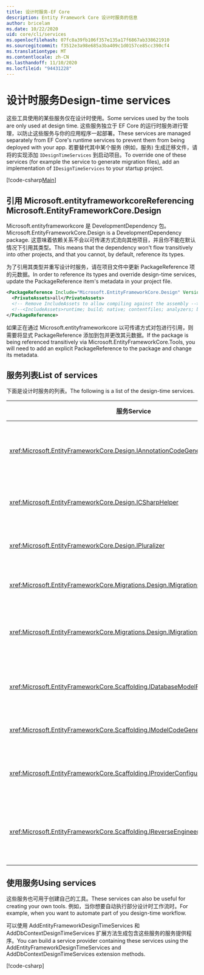 ```yaml
---
title: 设计时服务-EF Core
description: Entity Framework Core 设计时服务的信息
author: bricelam
ms.date: 10/22/2020
uid: core/cli/services
ms.openlocfilehash: 07fc8a39fb106f357e135a17f6867ab338621910
ms.sourcegitcommit: f3512e3a98e685a3ba409c1d0157ce85cc390cf4
ms.translationtype: MT
ms.contentlocale: zh-CN
ms.lasthandoff: 11/10/2020
ms.locfileid: "94431228"
---
```

# <a name="design-time-services"></a><span data-ttu-id="28f29-103">设计时服务</span><span class="sxs-lookup"><span data-stu-id="28f29-103">Design-time services</span></span>

<span data-ttu-id="28f29-104">这些工具使用的某些服务仅在设计时使用。</span><span class="sxs-lookup"><span data-stu-id="28f29-104">Some services used by the tools are only used at design time.</span></span> <span data-ttu-id="28f29-105">这些服务独立于 EF Core 的运行时服务进行管理，以防止这些服务与你的应用程序一起部署。</span><span class="sxs-lookup"><span data-stu-id="28f29-105">These services are managed separately from EF Core's runtime services to prevent them from being deployed with your app.</span></span> <span data-ttu-id="28f29-106">若要替代其中某个服务 (例如，服务) 生成迁移文件，请将的实现添加 `IDesignTimeServices` 到启动项目。</span><span class="sxs-lookup"><span data-stu-id="28f29-106">To override one of these services (for example the service to generate migration files), add an implementation of `IDesignTimeServices` to your startup project.</span></span>

[!code-csharp[Main](../../../samples/core/Miscellaneous/CommandLine/DesignTimeServices.cs#DesignTimeServices)]

## <a name="referencing-microsoftentityframeworkcoredesign"></a><span data-ttu-id="28f29-107">引用 Microsoft.entityframeworkcore</span><span class="sxs-lookup"><span data-stu-id="28f29-107">Referencing Microsoft.EntityFrameworkCore.Design</span></span>

<span data-ttu-id="28f29-108">Microsoft.entityframeworkcore 是 DevelopmentDependency 包。</span><span class="sxs-lookup"><span data-stu-id="28f29-108">Microsoft.EntityFrameworkCore.Design is a DevelopmentDependency package.</span></span> <span data-ttu-id="28f29-109">这意味着依赖关系不会以可传递方式流向其他项目，并且你不能在默认情况下引用其类型。</span><span class="sxs-lookup"><span data-stu-id="28f29-109">This means that the dependency won't flow transitively into other projects, and that you cannot, by default, reference its types.</span></span>

<span data-ttu-id="28f29-110">为了引用其类型并重写设计时服务，请在项目文件中更新 PackageReference 项的元数据。</span><span class="sxs-lookup"><span data-stu-id="28f29-110">In order to reference its types and override design-time services, update the PackageReference item's metadata in your project file.</span></span>

```xml
<PackageReference Include="Microsoft.EntityFrameworkCore.Design" Version="3.1.9">
  <PrivateAssets>all</PrivateAssets>
  <!-- Remove IncludeAssets to allow compiling against the assembly -->
  <!--<IncludeAssets>runtime; build; native; contentfiles; analyzers; buildtransitive</IncludeAssets>-->
</PackageReference>
```

<span data-ttu-id="28f29-111">如果正在通过 Microsoft.entityframeworkcore 以可传递方式对包进行引用，则需要将显式 PackageReference 添加到包并更改其元数据。</span><span class="sxs-lookup"><span data-stu-id="28f29-111">If the package is being referenced transitively via Microsoft.EntityFrameworkCore.Tools, you will need to add an explicit PackageReference to the package and change its metadata.</span></span>

## <a name="list-of-services"></a><span data-ttu-id="28f29-112">服务列表</span><span class="sxs-lookup"><span data-stu-id="28f29-112">List of services</span></span>

<span data-ttu-id="28f29-113">下面是设计时服务的列表。</span><span class="sxs-lookup"><span data-stu-id="28f29-113">The following is a list of the design-time services.</span></span>

<span data-ttu-id="28f29-114">服务</span><span class="sxs-lookup"><span data-stu-id="28f29-114">Service</span></span>                                                                              | <span data-ttu-id="28f29-115">说明</span><span class="sxs-lookup"><span data-stu-id="28f29-115">Description</span></span>
------------------------------------------------------------------------------------ | -----------
<xref:Microsoft.EntityFrameworkCore.Design.IAnnotationCodeGenerator>                 | <span data-ttu-id="28f29-116">为相应的模型批注生成代码。</span><span class="sxs-lookup"><span data-stu-id="28f29-116">Generates the code for corresponding model annotations.</span></span>
<xref:Microsoft.EntityFrameworkCore.Design.ICSharpHelper>                            | <span data-ttu-id="28f29-117">有助于生成 c # 代码。</span><span class="sxs-lookup"><span data-stu-id="28f29-117">Helps with generating C# code.</span></span>
<xref:Microsoft.EntityFrameworkCore.Design.IPluralizer>                              | <span data-ttu-id="28f29-118">为和单数形式单词。</span><span class="sxs-lookup"><span data-stu-id="28f29-118">Pluralizes and singularizes words.</span></span>
<xref:Microsoft.EntityFrameworkCore.Migrations.Design.IMigrationsCodeGenerator>      | <span data-ttu-id="28f29-119">为迁移生成代码。</span><span class="sxs-lookup"><span data-stu-id="28f29-119">Generates code for a migration.</span></span>
<xref:Microsoft.EntityFrameworkCore.Migrations.Design.IMigrationsScaffolder>         | <span data-ttu-id="28f29-120">用于管理迁移文件的主类。</span><span class="sxs-lookup"><span data-stu-id="28f29-120">The main class for managing migration files.</span></span>
<xref:Microsoft.EntityFrameworkCore.Scaffolding.IDatabaseModelFactory>               | <span data-ttu-id="28f29-121">从数据库创建数据库模型。</span><span class="sxs-lookup"><span data-stu-id="28f29-121">Creates a database model from a database.</span></span>
<xref:Microsoft.EntityFrameworkCore.Scaffolding.IModelCodeGenerator>                 | <span data-ttu-id="28f29-122">为模型生成代码。</span><span class="sxs-lookup"><span data-stu-id="28f29-122">Generates code for a model.</span></span>
<xref:Microsoft.EntityFrameworkCore.Scaffolding.IProviderConfigurationCodeGenerator> | <span data-ttu-id="28f29-123">生成 OnConfiguring 代码。</span><span class="sxs-lookup"><span data-stu-id="28f29-123">Generates OnConfiguring code.</span></span>
<xref:Microsoft.EntityFrameworkCore.Scaffolding.IReverseEngineerScaffolder>          | <span data-ttu-id="28f29-124">基架反向工程模型的主类。</span><span class="sxs-lookup"><span data-stu-id="28f29-124">The main class for scaffolding reverse engineered models.</span></span>

## <a name="using-services"></a><span data-ttu-id="28f29-125">使用服务</span><span class="sxs-lookup"><span data-stu-id="28f29-125">Using services</span></span>

<span data-ttu-id="28f29-126">这些服务也可用于创建自己的工具。</span><span class="sxs-lookup"><span data-stu-id="28f29-126">These services can also be useful for creating your own tools.</span></span> <span data-ttu-id="28f29-127">例如，当你想要自动执行部分设计时工作流时。</span><span class="sxs-lookup"><span data-stu-id="28f29-127">For example, when you want to automate part of you design-time workflow.</span></span>

<span data-ttu-id="28f29-128">可以使用 AddEntityFrameworkDesignTimeServices 和 AddDbContextDesignTimeServices 扩展方法生成包含这些服务的服务提供程序。</span><span class="sxs-lookup"><span data-stu-id="28f29-128">You can build a service provider containing these services using the AddEntityFrameworkDesignTimeServices and AddDbContextDesignTimeServices extension methods.</span></span>

[!code-csharp[](../../../samples/core/Miscellaneous/CommandLine/CustomTools.cs#CustomTools)]
